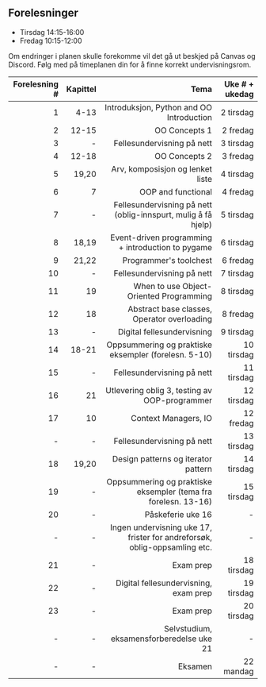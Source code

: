 Forelesninger
---------
- Tirsdag 14:15-16:00
- Fredag 10:15-12:00

Om endringer i planen skulle forekomme vil det gå ut beskjed på Canvas og Discord. Følg med på timeplanen din for å finne korrekt undervisningsrom.


| Forelesning # | Kapittel | Tema                                             | Uke # + ukedag|
|--------------:|---------:|-------------------------------------------------:|--------------:|
|  1            |   4-13      | Introduksjon, Python and OO Introduction         |  2 tirsdag    |
|  2            |   12-15    | OO Concepts 1 | 2 fredag |
|  3            |   -    | Fellesundervisning på nett | 3 tirsdag |
|  4            |   12-18    | OO Concepts 2 | 3 fredag |
|  5            |   19,20    | Arv, komposisjon og lenket liste | 4 tirsdag |
|  6            |   7    | OOP and functional | 4 fredag |
|  7            |   -    | Fellesundervisning på nett (oblig-innspurt, mulig å få hjelp) | 5 tirsdag |
|  8            |   18,19    | Event-driven programming + introduction to pygame | 6 tirsdag |
|  9            |   21,22    | Programmer's toolchest | 6 fredag |
|  10            |   -    | Fellesundervisning på nett | 7 tirsdag |
|  11            |   19    | When to use Object-Oriented Programming | 8 tirsdag |
|  12            |   18    | Abstract base classes, Operator overloading | 8 fredag |
|  13            |   -    | Digital fellesundervisning | 9 tirsdag |
|  14            |   18-21    | Oppsummering og praktiske eksempler (forelesn. 5-10) | 10 tirsdag |
|  15            |   -    | Fellesundervisning på nett | 11 tirsdag |
|  16            |   21    | Utlevering oblig 3, testing av OOP-programmer | 12 tirsdag |
|  17            |   10    | Context Managers, IO | 12 fredag |
|  -            |   -    | Fellesundervisning på nett | 13 tirsdag |
|  18            |   19,20    | Design patterns og iterator pattern | 14 tirsdag |
|  19            |   -    | Oppsummering og praktiske eksempler (tema fra forelesn. 13-16) | 15 tirsdag |
|  20            |   -    | Påskeferie uke 16 | - |
|  -            |   -    | Ingen undervisning uke 17, frister for andreforsøk, oblig-oppsamling etc.  | - |
|  21            |   -    | Exam prep  | 18 tirsdag |
|  22            |   -    | Digital fellesundervisning, exam prep  | 19 tirsdag |
|  23            |   -    | Exam prep  | 20 tirsdag |
|  -            |   -    | Selvstudium, eksamensforberedelse uke 21 | - |
|  -            |   -    | Eksamen | 22 mandag |
